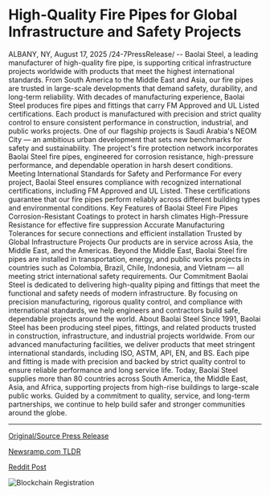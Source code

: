 # High-Quality Fire Pipes for Global Infrastructure and Safety Projects

ALBANY, NY, August 17, 2025 /24-7PressRelease/ -- Baolai Steel, a leading manufacturer of high-quality fire pipe, is supporting critical infrastructure projects worldwide with products that meet the highest international standards. From South America to the Middle East and Asia, our fire pipes are trusted in large-scale developments that demand safety, durability, and long-term reliability.  With decades of manufacturing experience, Baolai Steel produces fire pipes and fittings that carry FM Approved and UL Listed certifications. Each product is manufactured with precision and strict quality control to ensure consistent performance in construction, industrial, and public works projects.  One of our flagship projects is Saudi Arabia's NEOM City — an ambitious urban development that sets new benchmarks for safety and sustainability. The project's fire protection network incorporates Baolai Steel fire pipes, engineered for corrosion resistance, high-pressure performance, and dependable operation in harsh desert conditions.  Meeting International Standards for Safety and Performance For every project, Baolai Steel ensures compliance with recognized international certifications, including FM Approved and UL Listed. These certifications guarantee that our fire pipes perform reliably across different building types and environmental conditions.  Key Features of Baolai Steel Fire Pipes Corrosion-Resistant Coatings to protect in harsh climates High-Pressure Resistance for effective fire suppression Accurate Manufacturing Tolerances for secure connections and efficient installation  Trusted by Global Infrastructure Projects Our products are in service across Asia, the Middle East, and the Americas. Beyond the Middle East, Baolai Steel fire pipes are installed in transportation, energy, and public works projects in countries such as Colombia, Brazil, Chile, Indonesia, and Vietnam — all meeting strict international safety requirements.  Our Commitment Baolai Steel is dedicated to delivering high-quality piping and fittings that meet the functional and safety needs of modern infrastructure. By focusing on precision manufacturing, rigorous quality control, and compliance with international standards, we help engineers and contractors build safe, dependable projects around the world.  About Baolai Steel Since 1991, Baolai Steel has been producing steel pipes, fittings, and related products trusted in construction, infrastructure, and industrial projects worldwide. From our advanced manufacturing facilities, we deliver products that meet stringent international standards, including ISO, ASTM, API, EN, and BS. Each pipe and fitting is made with precision and backed by strict quality control to ensure reliable performance and long service life. Today, Baolai Steel supplies more than 80 countries across South America, the Middle East, Asia, and Africa, supporting projects from high-rise buildings to large-scale public works. Guided by a commitment to quality, service, and long-term partnerships, we continue to help build safer and stronger communities around the globe. 

---

[Original/Source Press Release](https://www.24-7pressrelease.com/press-release/525944/high-quality-fire-pipes-for-global-infrastructure-and-safety-projects)
                    

[Newsramp.com TLDR](https://newsramp.com/curated-news/baolai-steel-powers-global-infrastructure-with-high-quality-fire-pipes/0af1b060dd07f819975debda9bb074a7) 

 



[Reddit Post](https://www.reddit.com/r/newsramp/comments/1msklex/baolai_steel_powers_global_infrastructure_with/) 



![Blockchain Registration](https://cdn.newsramp.app/24-7PressRelease/qrcode/258/17/ovalbT1x.webp)